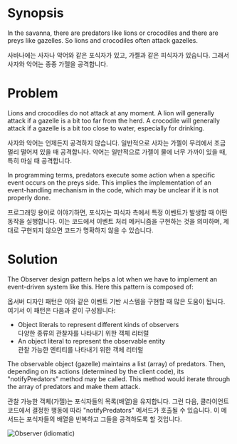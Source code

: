 # Synopsis

In the savanna, there are predators like lions or crocodiles and there are preys like gazelles. So lions and crocodiles often attack gazelles.

사바나에는 사자나 악어와 같은 포식자가 있고, 가젤과 같은 피식자가 있습니다. 그래서 사자와 악어는 종종 가젤을 공격합니다.

# Problem

Lions and crocodiles do not attack at any moment. A lion will generally attack if a gazelle is a bit too far from the herd. A crocodile will generally attack if a gazelle is a bit too close to water, especially for drinking.

사자와 악어는 언제든지 공격하지 않습니다. 일반적으로 사자는 가젤이 무리에서 조금 멀리 떨어져 있을 때 공격합니다. 악어는 일반적으로 가젤이 물에 너무 가까이 있을 때, 특히 마실 때 공격합니다.

In programming terms, predators execute some action when a specific event occurs on the preys side. This implies the implementation of an event-handling mechanism in the code, which may be unclear if it is not properly done.

프로그래밍 용어로 이야기하면, 포식자는 피식자 측에서 특정 이벤트가 발생할 때 어떤 동작을 실행합니다. 이는 코드에서 이벤트 처리 메커니즘을 구현하는 것을 의미하며, 제대로 구현되지 않으면 코드가 명확하지 않을 수 있습니다.

# Solution

The Observer design pattern helps a lot when we have to implement an event-driven system like this. Here this pattern is composed of:

옵서버 디자인 패턴은 이와 같은 이벤트 기반 시스템을 구현할 때 많은 도움이 됩니다. 여기서 이 패턴은 다음과 같이 구성됩니다:

  * Object literals to represent different kinds of observers  
    다양한 종류의 관찰자를 나타내기 위한 객체 리터럴
  * An object literal to represent the observable entity  
    관찰 가능한 엔티티를 나타내기 위한 객체 리터럴

The observable object (gazelle) maintains a list (array) of predators. Then, depending on its actions (determined by the client code), its "notifyPredators" method may be called. This method would iterate through the array of predators and make them attack.

관찰 가능한 객체(가젤)는 포식자들의 목록(배열)을 유지합니다. 그런 다음, 클라이언트 코드에서 결정한 행동에 따라 "notifyPredators" 메서드가 호출될 수 있습니다. 이 메서드는 포식자들의 배열을 반복하고 그들을 공격하도록 할 것입니다.

![Observer (idiomatic)](Observer.png)
